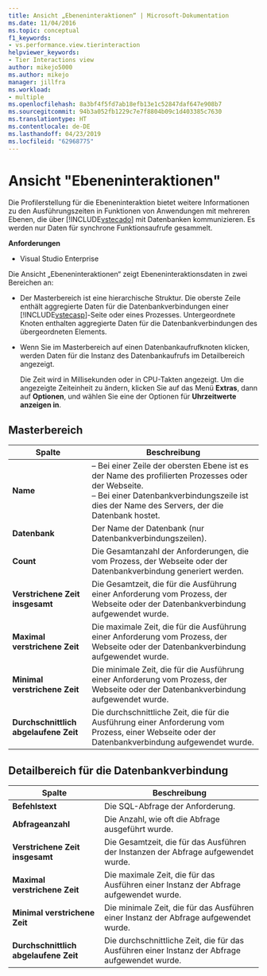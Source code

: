 ```yaml
---
title: Ansicht „Ebeneninteraktionen“ | Microsoft-Dokumentation
ms.date: 11/04/2016
ms.topic: conceptual
f1_keywords:
- vs.performance.view.tierinteraction
helpviewer_keywords:
- Tier Interactions view
author: mikejo5000
ms.author: mikejo
manager: jillfra
ms.workload:
- multiple
ms.openlocfilehash: 8a3bf4f5fd7ab18efb13e1c52847daf647e908b7
ms.sourcegitcommit: 94b3a052fb1229c7e7f8804b09c1d403385c7630
ms.translationtype: HT
ms.contentlocale: de-DE
ms.lasthandoff: 04/23/2019
ms.locfileid: "62968775"
---
```

# <a name="tier-interactions-view"></a>Ansicht "Ebeneninteraktionen"

Die Profilerstellung für die Ebeneninteraktion bietet weitere Informationen zu den Ausführungszeiten in Funktionen von Anwendungen mit mehreren Ebenen, die über [!INCLUDE[vstecado](../data-tools/includes/vstecado_md.md)] mit Datenbanken kommunizieren. Es werden nur Daten für synchrone Funktionsaufrufe gesammelt.

**Anforderungen**

- Visual Studio Enterprise

Die Ansicht „Ebeneninteraktionen“ zeigt Ebeneninteraktionsdaten in zwei Bereichen an:

- Der Masterbereich ist eine hierarchische Struktur. Die oberste Zeile enthält aggregierte Daten für die Datenbankverbindungen einer [!INCLUDE[vstecasp](../code-quality/includes/vstecasp_md.md)]-Seite oder eines Prozesses. Untergeordnete Knoten enthalten aggregierte Daten für die Datenbankverbindungen des übergeordneten Elements.

- Wenn Sie im Masterbereich auf einen Datenbankaufrufknoten klicken, werden Daten für die Instanz des Datenbankaufrufs im Detailbereich angezeigt.

  Die Zeit wird in Millisekunden oder in CPU-Takten angezeigt. Um die angezeigte Zeiteinheit zu ändern, klicken Sie auf das Menü **Extras**, dann auf **Optionen**, und wählen Sie eine der Optionen für **Uhrzeitwerte anzeigen in**.

## <a name="master-pane"></a>Masterbereich

|Spalte|Beschreibung|
|------------|-----------------|
|**Name**|– Bei einer Zeile der obersten Ebene ist es der Name des profilierten Prozesses oder der Webseite.<br />– Bei einer Datenbankverbindungszeile ist dies der Name des Servers, der die Datenbank hostet.|
|**Datenbank**|Der Name der Datenbank (nur Datenbankverbindungszeilen).|
|**Count**|Die Gesamtanzahl der Anforderungen, die vom Prozess, der Webseite oder der Datenbankverbindung generiert werden.|
|**Verstrichene Zeit insgesamt**|Die Gesamtzeit, die für die Ausführung einer Anforderung vom Prozess, der Webseite oder der Datenbankverbindung aufgewendet wurde.|
|**Maximal verstrichene Zeit**|Die maximale Zeit, die für die Ausführung einer Anforderung vom Prozess, der Webseite oder der Datenbankverbindung aufgewendet wurde.|
|**Minimal verstrichene Zeit**|Die minimale Zeit, die für die Ausführung einer Anforderung vom Prozess, der Webseite oder der Datenbankverbindung aufgewendet wurde.|
|**Durchschnittlich abgelaufene Zeit**|Die durchschnittliche Zeit, die für die Ausführung einer Anforderung vom Prozess, einer Webseite oder der Datenbankverbindung aufgewendet wurde.|

## <a name="database-connection-details-pane"></a>Detailbereich für die Datenbankverbindung

|Spalte|Beschreibung|
|------------|-----------------|
|**Befehlstext**|Die SQL-Abfrage der Anforderung.|
|**Abfrageanzahl**|Die Anzahl, wie oft die Abfrage ausgeführt wurde.|
|**Verstrichene Zeit insgesamt**|Die Gesamtzeit, die für das Ausführen der Instanzen der Abfrage aufgewendet wurde.|
|**Maximal verstrichene Zeit**|Die maximale Zeit, die für das Ausführen einer Instanz der Abfrage aufgewendet wurde.|
|**Minimal verstrichene Zeit**|Die minimale Zeit, die für das Ausführen einer Instanz der Abfrage aufgewendet wurde.|
|**Durchschnittlich abgelaufene Zeit**|Die durchschnittliche Zeit, die für das Ausführen einer Instanz der Abfrage aufgewendet wurde.|